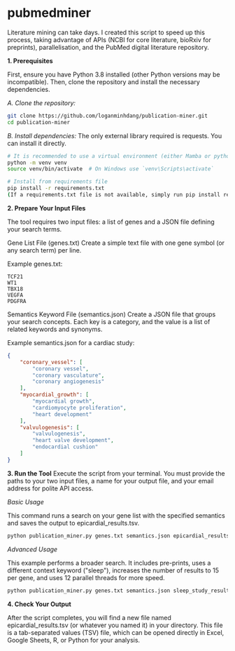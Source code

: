 # pubmedminer

Literature mining can take days. I created this script to speed up this process, taking advantage of APIs (NCBI for core literature, bioRxiv for preprints), parallelisation, and the PubMed digital literature repository. 

**1. Prerequisites**

First, ensure you have Python 3.8 installed (other Python versions may be incompatible). Then, clone the repository and install the necessary dependencies.

*A. Clone the repository:*

```bash
git clone https://github.com/loganminhdang/publication-miner.git
cd publication-miner
```

*B. Install dependencies:*
The only external library required is requests. You can install it directly.

```bash
# It is recommended to use a virtual environment (either Mamba or python)
python -m venv venv
source venv/bin/activate  # On Windows use `venv\Scripts\activate`

# Install from requirements file
pip install -r requirements.txt
(If a requirements.txt file is not available, simply run pip install requests)
```

**2. Prepare Your Input Files**

The tool requires two input files: a list of genes and a JSON file defining your search terms.

Gene List File (genes.txt)
Create a simple text file with one gene symbol (or any search term) per line.

Example genes.txt:

```text
TCF21
WT1
TBX18
VEGFA
PDGFRA
```

Semantics Keyword File (semantics.json)
Create a JSON file that groups your search concepts. Each key is a category, and the value is a list of related keywords and synonyms. 

Example semantics.json for a cardiac study:

```json
{
    "coronary_vessel": [
        "coronary vessel",
        "coronary vasculature",
        "coronary angiogenesis"
    ],
    "myocardial_growth": [
        "myocardial growth",
        "cardiomyocyte proliferation",
        "heart development"
    ],
    "valvulogenesis": [
        "valvulogenesis",
        "heart valve development",
        "endocardial cushion"
    ]
}
```
**3. Run the Tool**
Execute the script from your terminal. You must provide the paths to your two input files, a name for your output file, and your email address for polite API access.

*Basic Usage*

This command runs a search on your gene list with the specified semantics and saves the output to epicardial_results.tsv.

```bash
python publication_miner.py genes.txt semantics.json epicardial_results.tsv --email "your.name@example.com"
```
*Advanced Usage*

This example performs a broader search. It includes pre-prints, uses a different context keyword ("sleep"), increases the number of results to 15 per gene, and uses 12 parallel threads for more speed.

```bash
python publication_miner.py genes.txt semantics.json sleep_study_results.tsv --email "your.name@example.com" --context "sleep" --include-preprints -n 15 -t 12
```
**4. Check Your Output**

After the script completes, you will find a new file named epicardial_results.tsv (or whatever you named it) in your directory. This file is a tab-separated values (TSV) file, which can be opened directly in Excel, Google Sheets, R, or Python for your analysis.
